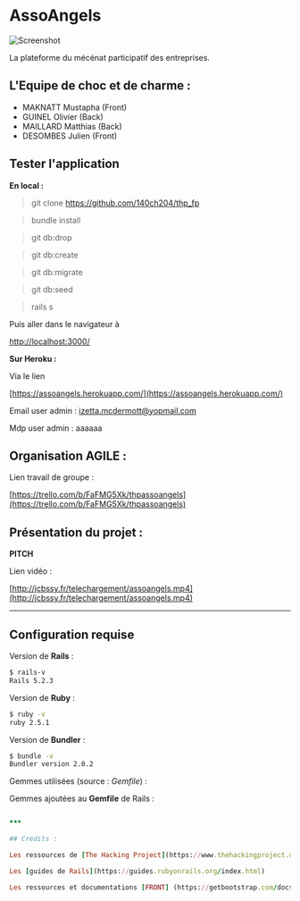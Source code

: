 # AssoAngels

 ![Screenshot](https://zupimages.net/up/19/49/aj39.png)

La plateforme du mécénat participatif des entreprises.


## L'Equipe de choc et de charme : 

  - MAKNATT Mustapha (Front)
  - GUINEL Olivier (Back)
  - MAILLARD Matthias (Back)
  - DESOMBES Julien (Front)


## Tester l'application 

  **En local :**
 
  > git clone https://github.com/140ch204/thp_fp

  > bundle install

  > git db:drop

  > git db:create 

  > git db:migrate

  > git db:seed

  > rails s


  Puis aller dans le navigateur à

  [http://localhost:3000/](http://localhost:3000/)


 **Sur Heroku :** 

Via le lien

  [https://assoangels.herokuapp.com/](https://assoangels.herokuapp.com/)
  
Email user admin : izetta.mcdermott@yopmail.com

Mdp user admin : aaaaaa



## Organisation AGILE :

 Lien travail de groupe : 

[https://trello.com/b/FaFMG5Xk/thpassoangels](https://trello.com/b/FaFMG5Xk/thpassoangels)
 


## Présentation du projet :

**PITCH**

 Lien vidéo :

[http://jcbssy.fr/telechargement/assoangels.mp4](http://jcbssy.fr/telechargement/assoangels.mp4)
 



***


## Configuration requise
Version de **Rails** :
~~~bash
$ rails-v
Rails 5.2.3
~~~

Version de **Ruby** :
~~~bash
$ ruby -v
ruby 2.5.1
~~~

Version de **Bundler** :
~~~bash
$ bundle -v
Bundler version 2.0.2
~~~

Gemmes utilisées (source : *Gemfile*) :

Gemmes ajoutées au **Gemfile** de Rails :
~~~ruby

***

## Crédits :

Les ressources de [The Hacking Project](https://www.thehackingproject.org/)

Les [guides de Rails](https://guides.rubyonrails.org/index.html)

Les ressources et documentations [FRONT] (https://getbootstrap.com/docs/4.4/getting-started/introduction/)



